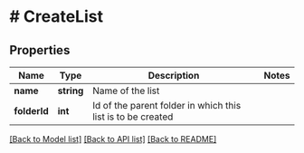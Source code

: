 # # CreateList

## Properties

Name | Type | Description | Notes
------------ | ------------- | ------------- | -------------
**name** | **string** | Name of the list |
**folderId** | **int** | Id of the parent folder in which this list is to be created |

[[Back to Model list]](../../README.md#models) [[Back to API list]](../../README.md#endpoints) [[Back to README]](../../README.md)
